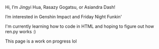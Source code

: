 <p>Hi, I’m Jingyi Hua, Rasazy Gogatsu, or Asiandra Dash!</p>
<p>I’m interested in Genshin Impact and Friday Night Funkin'</p>
<p>I'm currently learning how to code in HTML and hoping to figure out how ren.py works :)</p>
<p>This page is a work on progress lol</p>

